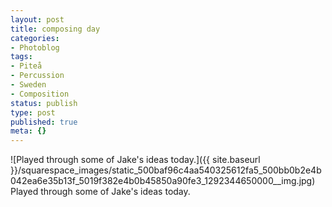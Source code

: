 ```yaml
---
layout: post
title: composing day
categories:
- Photoblog
tags:
- Piteå
- Percussion
- Sweden
- Composition
status: publish
type: post
published: true
meta: {}
---
```


![Played through some of Jake's ideas today.]({{ site.baseurl }}/squarespace_images/static_500baf96c4aa540325612fa5_500bb0b2e4b042ea6e35b13f_5019f382e4b0b45850a90fe3_1292344650000__img.jpg) Played through some of Jake's ideas today.
